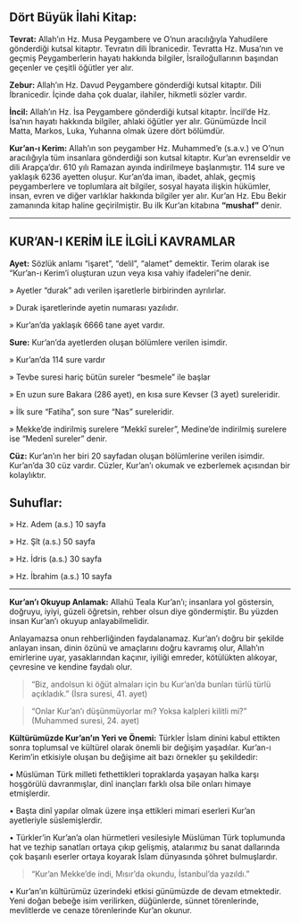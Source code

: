 [//]: # (# **İlahi Kitaplar**)


## **Dört Büyük İlahi Kitap:**

**Tevrat:** Allah’ın Hz. Musa Peygambere ve O’nun aracılığıyla Yahudilere gönderdiği kutsal kitaptır. Tevratın dili İbranicedir. Tevratta Hz. Musa’nın ve geçmiş Peygamberlerin hayatı hakkında bilgiler, İsrailoğullarının başından geçenler ve çeşitli öğütler yer alır.

**Zebur:** Allah’ın Hz. Davud Peygambere gönderdiği kutsal kitaptır. Dili İbranicedir. İçinde daha çok dualar, ilahiler, hikmetli sözler vardır.

**İncil:** Allah’ın Hz. İsa Peygambere gönderdiği kutsal kitaptır. İncil’de Hz. İsa’nın hayatı hakkında bilgiler, ahlaki öğütler yer alır. Günümüzde İncil Matta, Markos, Luka, Yuhanna olmak üzere dört bölümdür.

**Kur’an-ı Kerim:** Allah’ın son peygamber Hz. Muhammed’e (s.a.v.) ve O’nun aracılığıyla tüm insanlara gönderdiği son kutsal kitaptır. Kur’an evrenseldir ve dili Arapça’dır. 610 yılı Ramazan ayında indirilmeye başlanmıştır. 114 sure ve yaklaşık 6236 ayetten oluşur. Kur’an’da iman, ibadet, ahlak, geçmiş peygamberlere ve toplumlara ait bilgiler, sosyal hayata ilişkin hükümler, insan, evren ve diğer varlıklar hakkında bilgiler yer alır. Kur’an Hz. Ebu Bekir zamanında kitap haline geçirilmiştir. Bu ilk Kur’an kitabına **“mushaf”** denir.

---

## **KUR’AN-I KERİM İLE İLGİLİ KAVRAMLAR**

**Ayet:** Sözlük anlamı “işaret”, “delil”, “alamet” demektir. Terim olarak ise “Kur’an-ı Kerim’i oluşturan uzun veya kısa vahiy ifadeleri”ne denir.

» Ayetler “durak” adı verilen işaretlerle birbirinden ayrılırlar.

» Durak işaretlerinde ayetin numarası yazılıdır.

» Kur’an’da yaklaşık 6666 tane ayet vardır.

**Sure:** Kur’an’da ayetlerden oluşan bölümlere verilen isimdir.

» Kur’an’da 114 sure vardır

» Tevbe suresi hariç bütün sureler “besmele” ile başlar

» En uzun sure Bakara (286 ayet), en kısa sure Kevser (3 ayet) sureleridir.

» İlk sure “Fatiha”, son sure “Nas” sureleridir.

» Mekke’de indirilmiş surelere “Mekkî sureler”, Medine’de indirilmiş surelere ise “Medenî sureler” denir.

**Cüz:** Kur’an’ın her biri 20 sayfadan oluşan bölümlerine verilen isimdir. Kur’an’da 30 cüz vardır. Cüzler, Kur’an’ı okumak ve ezberlemek açısından bir kolaylıktır.

## **Suhuflar:**

» Hz. Adem (a.s.) 10 sayfa

» Hz. Şît (a.s.) 50 sayfa

» Hz. İdris (a.s.) 30 sayfa

» Hz. İbrahim (a.s.) 10 sayfa

---

**Kur’an’ı Okuyup Anlamak:** Allahü Teala Kur’an’ı; insanlara yol göstersin, doğruyu, iyiyi, güzeli öğretsin, rehber olsun diye göndermiştir. Bu yüzden insan Kur’an’ı okuyup anlayabilmelidir.

Anlayamazsa onun rehberliğinden faydalanamaz. Kur’an’ı doğru bir şekilde anlayan insan, dinin özünü ve amaçlarını doğru kavramış olur, Allah’ın emirlerine uyar, yasaklarından kaçınır, iyiliği emreder, kötülükten alıkoyar, çevresine ve kendine faydalı olur.

> “Biz, andolsun ki öğüt almaları için bu Kur’an’da bunları türlü türlü açıkladık.” (İsra suresi, 41. ayet)

> “Onlar Kur’an’ı düşünmüyorlar mı? Yoksa kalpleri kilitli mi?” (Muhammed suresi, 24. ayet)

**Kültürümüzde Kur’an’ın Yeri ve Önemi:** Türkler İslam dinini kabul ettikten sonra toplumsal ve kültürel olarak önemli bir değişim yaşadılar. Kur’an-ı Kerim’in etkisiyle oluşan bu değişime ait bazı örnekler şu şekildedir:

• Müslüman Türk milleti fethettikleri topraklarda yaşayan halka karşı hoşgörülü davranmışlar, dinî inançları farklı olsa bile onları himaye etmişlerdir.

• Başta dinî yapılar olmak üzere inşa ettikleri mimari eserleri Kur’an ayetleriyle süslemişlerdir.

• Türkler’in Kur’an’a olan hürmetleri vesilesiyle Müslüman Türk toplumunda hat ve tezhip sanatları ortaya çıkıp gelişmiş, atalarımız bu sanat dallarında çok başarılı eserler ortaya koyarak İslam dünyasında şöhret bulmuşlardır.

> “Kur’an Mekke’de indi, Mısır’da okundu, İstanbul’da yazıldı.”

• Kur’an’ın kültürümüz üzerindeki etkisi günümüzde de devam etmektedir. Yeni doğan bebeğe isim verilirken, düğünlerde, sünnet törenlerinde, mevlitlerde ve cenaze törenlerinde Kur’an okunur.
